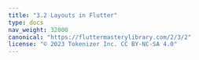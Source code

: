 ```yaml
---
title: "3.2 Layouts in Flutter"
type: docs
nav_weight: 32000
canonical: "https://fluttermasterylibrary.com/2/3/2"
license: "© 2023 Tokenizer Inc. CC BY-NC-SA 4.0"
---
```

